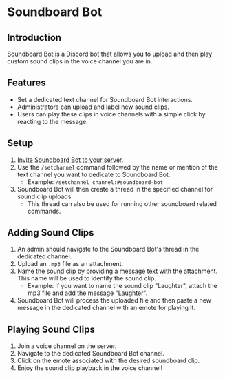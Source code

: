 # Soundboard Bot

## Introduction

Soundboard Bot is a Discord bot that allows you to upload and then play custom sound clips in the voice channel you are in.

## Features

- Set a dedicated text channel for Soundboard Bot interactions.
- Administrators can upload and label new sound clips.
- Users can play these clips in voice channels with a simple click by reacting to the message.

## Setup

1. [Invite Soundboard Bot to your server](https://discord.com/api/oauth2/authorize?client_id=1142497254725398709&permissions=360813953088&scope=bot).
2. Use the `/setchannel` command followed by the name or mention of the text channel you want to dedicate to Soundboard Bot.
    - Example: `/setchannel channel:#soundboard-bot`
3. Soundboard Bot will then create a thread in the specified channel for sound clip uploads.
    - This thread can also be used for running other soundboard related commands. 

## Adding Sound Clips

1. An admin should navigate to the Soundboard Bot's thread in the dedicated channel.
2. Upload an `.mp3` file as an attachment.
3. Name the sound clip by providing a message text with the attachment. This name will be used to identify the sound clip.
   - Example: If you want to name the sound clip "Laughter", attach the mp3 file and add the message "Laughter".
4. Soundboard Bot will process the uploaded file and then paste a new message in the dedicated channel with an emote for playing it.

## Playing Sound Clips

1. Join a voice channel on the server.
2. Navigate to the dedicated Soundboard Bot channel.
3. Click on the emote associated with the desired soundboard clip.
4. Enjoy the sound clip playback in the voice channel!
